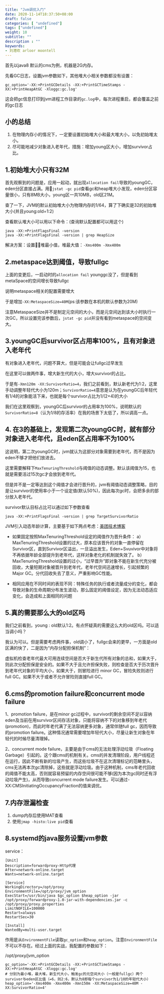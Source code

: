 ```yaml
---
title: "Jvm调优入门"
date: 2020-11-14T18:37:50+08:00
draft: false
categories: [ "undefined"]
tags: ["undefined"]
weight: 10
subtitle: ""
description : ""
keywords:
- 刘港欢 arloor moontell
---
```


首先以java8 默认的cms为例，机器是2G内存。

先看GC日志，设置jvm参数如下，其他堆大小相关参数都没有设置：

```
gc_option='-XX:+PrintGCDetails -XX:+PrintGCTimeStamps -XX:+PrintHeapAtGC -Xloggc:gc.log'
```

这会把gc信息打印到jvm进程工作目录的`gc.log`中，每次进程重启，都会覆盖之前的gc日志

## 小的总结

1. 在物理内存小的情况下，一定要设置初始堆大小和最大堆大小，以免初始堆太小。
2. 尽可能地减少对象进入老年代，措施：增加young区大小，增加survivor占比。

## 1.初始堆大小只有32M

首先观察到的问题是，应用一起动，就出现`allocation fail`导致的youngGC，eden分区直接占满。用`jstat -gc pid`查看gc和heap堆大小发现，eden分区容量很小，只有8MB大小，young区一共10MB，old区21M。

查了一下，JVM的默认初始堆大小为物理内存的1/64，算了下确实是32的初始堆大小(并且young:old=1:2)

查看默认堆大小可以用以下命令：(查询默认配置都可以用这个)

```
java -XX:+PrintFlagsFinal -version
java -XX:+PrintFlagsFinal -version | grep HeapSize
```

解决方案：设置堆最小值，堆最大值：`-Xms400m -Xmx400m`

## 2.metaspace达到阈值，导致fullgc

上面的变更后，一启动时的`allocation fail` younggc没了，但是看到metaSpace的空间增长导致fullgc

说明metaspace相关的配置需要增大

于是增加`-XX:MetaspaceSize=40M`(ps:该参数在本机的默认参数为20M)

注意MetaspaceSize并不是制定元空间的大小，而是元空间达到该大小时执行一次GC，所以设置完该参数后，`jstat -gc pid`并没有看到metaspace的空间变大。

## 3.youngGC后survivor区占用率100%，且有对象进入老年代

有对象进入老年代，问题不算大，但是可能会让fullgc过早发生

在这里可以做两件事，增大新生代的大小，增大survivor的占比。

于是有`-Xmn120m -XX:SurvivorRatio=4`，我们之前看到，默认新老代为1:2，这里手动调整年轻代大小为120m；`SurvivorRatio=4`意思是认为在youngGC后年轻代有1/4的对象能活下来，也就是每个survivor占比为1/(2+4)的大小

我们在这里观察到，youngGC后survivor的占用率为100%，说明默认的`SurvivorRatio=8`（认为1/8的存活率）在我的场景下太低了，所以调高一点。

## 4. 在3的基础上，发现第二次youngGC时，就有部分对象进入老年代，且eden区占用率不为100%

这说明，第二次youngGC时，jvm就认为这部分对象需要到老年代，而不是因为eden不够才把他们放进去。

这里需要解释下`MaxTenuringThreshold`与阈值的动态调整。默认该阈值为15，也就是需要活过15次gc才会放到老年代。

但是并不是一定等达到这个阈值才会进行晋升的，jvm有阈值动态调整策略，目的是让survivor的使用率小于一个设定值(默认50%)，因此每次gc时，会把多余的部分放入老年代。

survivor默认目标占比可以通过如下参数查看

```
java -XX:+PrintFlagsFinal -version | grep TargetSurvivorRatio
```

JVM引入动态年龄计算，主要基于如下两点考虑：[美团技术博客](https://tech.meituan.com/2017/12/29/jvm-optimize.html)

- 如果固定按照MaxTenuringThreshold设定的阈值作为晋升条件： a）MaxTenuringThreshold设置的过大，原本应该晋升的对象一直停留在Survivor区，直到Survivor区溢出，一旦溢出发生，Eden+Svuvivor中对象将不再依据年龄全部提升到老年代，这样对象老化的机制就失效了。 b）MaxTenuringThreshold设置的过小，“过早晋升”即对象不能在新生代充分被回收，大量短期对象被晋升到老年代，老年代空间迅速增长，引起频繁的Major GC。分代回收失去了意义，严重影响GC性能。

- 相同应用在不同时间的表现不同：特殊任务的执行或者流量成分的变化，都会导致对象的生命周期分布发生波动，那么固定的阈值设定，因为无法动态适应变化，会造成和上面相同的问题

## 5.真的需要那么大的old区吗

我们之前看到，young : old默认1:2。有点怀疑真的需要这么大的old区吗。可以适当调小吗？

我认为可以。但是需要考虑两件事，old调小了，fullgc会来的更早，一方面是old区满的快了，二是因为“内存分配担保机制”：

虚拟机检查老年代最大可用连续空间是否大于新生代所有对象的总和，如果大于，则此次分配担保是安全的。如果不大于且允许担保失败，则检查是否大于历次晋升到老年代对象的平均大小，如果大于，则冒险进行 minor GC，冒险失败则进行full GC。如果不大于或者不允许冒险则直接full GC。

## 6.cms的promotion failure和concurrent mode failure

1、promotion failure，是在minor gc过程中，survivor的剩余空间不足以容纳eden及当前在用survivor区间存活对象，只能将容纳不下的对象移到年老代(promotion)，而此时年老代满了无法容纳更多对象，通常伴随full gc，因而导致的promotion failure。这种情况通常需要增加年轻代大小，尽量让新生对象在年轻代的时候尽量清理掉。

2、concurrent mode failure，主要是由于cms的无法处理浮动垃圾（Floating Garbage）引起的。这个跟cms的机制有关。cms的并发清理阶段，用户线程还在运行，因此不断有新的垃圾产生，而这些垃圾不在这次清理标记的范畴里头，cms无法再本次gc清除掉，这些就是浮动垃圾。由于这种机制，cms年老代回收的阈值不能太高，否则就容易预留的内存空间很可能不够(因为本次gc同时还有浮动垃圾产生)，从而导致concurrent mode failure发生。可以通过-XX:CMSInitiatingOccupancyFraction的值来调优。

## 7.内存泄漏检查

1. dump内存后使用MAT查看
2. 使用`jmap -histo:live pid`查看

## 8.systemd的java服务设置jvm参数

service：

```
[Unit]
Description=forwardproxy-Http代理
After=network-online.target
Wants=network-online.target

[Service]
WorkingDirectory=/opt/proxy
EnvironmentFile=/opt/proxy/jvm_option
ExecStart=/usr/bin/java $gc_option $heap_option -jar /opt/proxy/forwardproxy-1.0-jar-with-dependencies.jar -c /opt/proxy/proxy.properties
LimitNOFILE=100000
Restart=always
RestartSec=30

[Install]
WantedBy=multi-user.target
```

作用是从`EnvironmentFile`读取`gc_option`和`heap_option`。注意`EnvironmentFile`不可以不存在。经过上面的实战，我配置的参数如下：

/opt/proxy/jvm_option

```
gc_option='-XX:+PrintGCDetails -XX:+PrintGCTimeStamps -XX:+PrintHeapAtGC -Xloggc:gc.log'
# 分别为最小堆，最大堆，新生代大小，触发gc的元空间大小（一般是fullgc）两个survivor与eden区比值（=6，则2:6，默认为8即每个survivor为1/10的年轻代大小）
heap_option='-Xms400m -Xmx400m -Xmn150m -XX:MetaspaceSize=40M -XX:SurvivorRatio=4'
```
